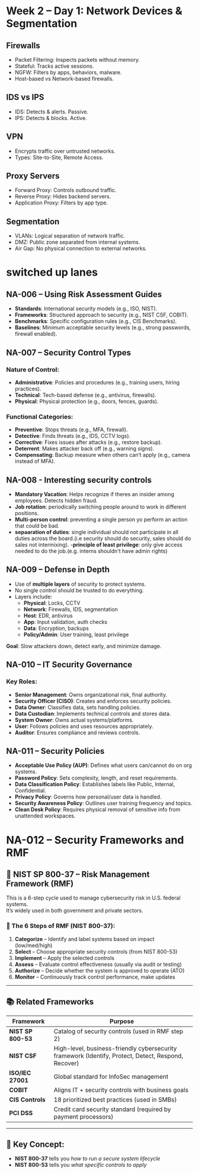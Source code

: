 # Week 2 – Day 1: Network Devices & Segmentation

## Firewalls
- Packet Filtering: Inspects packets without memory.
- Stateful: Tracks active sessions.
- NGFW: Filters by apps, behaviors, malware.
- Host-based vs Network-based firewalls.

## IDS vs IPS
- IDS: Detects & alerts. Passive.
- IPS: Detects & blocks. Active.

## VPN
- Encrypts traffic over untrusted networks.
- Types: Site-to-Site, Remote Access.

## Proxy Servers
- Forward Proxy: Controls outbound traffic.
- Reverse Proxy: Hides backend servers.
- Application Proxy: Filters by app type.

## Segmentation
- VLANs: Logical separation of network traffic.
- DMZ: Public zone separated from internal systems.
- Air Gap: No physical connection to external networks.

# switched up lanes

## NA-006 – Using Risk Assessment Guides

- **Standards**: International security models (e.g., ISO, NIST).
- **Frameworks**: Structured approach to security (e.g., NIST CSF, COBIT).
- **Benchmarks**: Specific configuration rules (e.g., CIS Benchmarks).
- **Baselines**: Minimum acceptable security levels (e.g., strong passwords, firewall enabled).

## NA-007 – Security Control Types

### Nature of Control:
- **Administrative**: Policies and procedures (e.g., training users, hiring practices).
- **Technical**: Tech-based defense (e.g., antivirus, firewalls).
- **Physical**: Physical protection (e.g., doors, fences, guards).

### Functional Categories:
- **Preventive**: Stops threats (e.g., MFA, firewall).
- **Detective**: Finds threats (e.g., IDS, CCTV logs).
- **Corrective**: Fixes issues after attacks (e.g., restore backup).
- **Deterrent**: Makes attacker back off (e.g., warning signs).
- **Compensating**: Backup measure when others can’t apply (e.g., camera instead of MFA).

## NA-008 - Interesting security controls 
- **Mandatory Vacation**: Helps recognize if theres an insider among employees. Detects hidden fraud.
- **Job rotation**: periodically switching people around to work in different positions.
- **Multi-person control**: preventing a single person yo perform an action that could be bad. 
- **sepaaration of duties**: single individual should not participate in all duties across the board.(i.e security should do security, sales should do sales not intermixing).
-**principle of least privilege**: only give access needed to do the job.(e.g. interns shouldn't have admin rights)

## NA-009 – Defense in Depth

- Use of **multiple layers** of security to protect systems.
- No single control should be trusted to do everything.
- Layers include:
  - **Physical**: Locks, CCTV
  - **Network**: Firewalls, IDS, segmentation
  - **Host**: EDR, antivirus
  - **App**: Input validation, auth checks
  - **Data**: Encryption, backups
  - **Policy/Admin**: User training, least privilege

**Goal**: Slow attackers down, detect early, and minimize damage.

## NA-010 – IT Security Governance

### Key Roles:
- **Senior Management**: Owns organizational risk, final authority.
- **Security Officer (CISO)**: Creates and enforces security policies.
- **Data Owner**: Classifies data, sets handling policies.
- **Data Custodian**: Implements technical controls and stores data.
- **System Owner**: Owns actual systems/platforms.
- **User**: Follows policies and uses resources appropriately.
- **Auditor**: Ensures compliance and reviews controls.

## NA-011 – Security Policies

- **Acceptable Use Policy (AUP)**: Defines what users can/cannot do on org systems.
- **Password Policy**: Sets complexity, length, and reset requirements.
- **Data Classification Policy**: Establishes labels like Public, Internal, Confidential.
- **Privacy Policy**: Governs how personal/user data is handled.
- **Security Awareness Policy**: Outlines user training frequency and topics.
- **Clean Desk Policy**: Requires physical removal of sensitive info from unattended workspaces.

# NA-012 – Security Frameworks and RMF

## 🔐 NIST SP 800-37 – Risk Management Framework (RMF)

This is a 6-step cycle used to manage cybersecurity risk in U.S. federal systems.  
It’s widely used in both government and private sectors.

### 📍 The 6 Steps of RMF (NIST 800-37):
1. **Categorize** – Identify and label systems based on impact (low/med/high)
2. **Select** – Choose appropriate security controls (from NIST 800-53)
3. **Implement** – Apply the selected controls
4. **Assess** – Evaluate control effectiveness (usually via audit or testing)
5. **Authorize** – Decide whether the system is approved to operate (ATO)
6. **Monitor** – Continuously track control performance, make updates

---

## 📚 Related Frameworks

| Framework | Purpose |
|----------|---------|
| **NIST SP 800-53** | Catalog of security controls (used in RMF step 2) |
| **NIST CSF** | High-level, business-friendly cybersecurity framework (Identify, Protect, Detect, Respond, Recover) |
| **ISO/IEC 27001** | Global standard for InfoSec management |
| **COBIT** | Aligns IT + security controls with business goals |
| **CIS Controls** | 18 prioritized best practices (used in SMBs) |
| **PCI DSS** | Credit card security standard (required by payment processors) |

---

## 🎯 Key Concept:

- **NIST 800-37** tells you *how to run a secure system lifecycle*  
- **NIST 800-53** tells you *what specific controls to apply*
